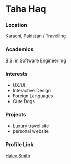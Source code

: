 # Taha Haq

### Location

Karachi, Pakistan / Travelling

### Academics

B.S. in Software Engineerimg

### Interests

- UX/UI
- Interactive Design
- Foreign Languages
- Cute Dogs

### Projects

- Luxury travel site
- personal website

### Profile Link

[Haley Smith](https://github.com/haleycs)
